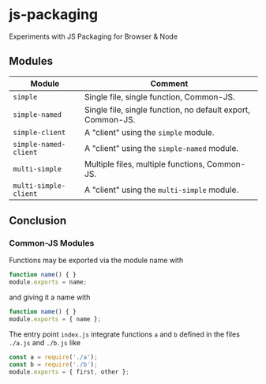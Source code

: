 # js-packaging

Experiments with JS Packaging for Browser &amp; Node

## Modules

| Module                | Comment                                                     |
| ---                   | ---                                                         |
| `simple`              | Single file, single function, Common-JS.                    |
| `simple-named`        | Single file, single function, no default export, Common-JS. |
| `simple-client`       | A "client" using the `simple` module.                       |
| `simple-named-client` | A "client" using the `simple-named` module.                 |
| `multi-simple`        | Multiple files, multiple functions, Common-JS.              |
| `multi-simple-client` | A "client" using the `multi-simple` module.                 |

## Conclusion

### Common-JS Modules

Functions may be exported via the module name with

```javascript
function name() { }
module.exports = name;
```

and giving it a name with

```javascript
function name() { }
module.exports = { name };
```

The entry point `index.js`  integrate functions `a` and `b` defined in the files `./a.js` and `./b.js` like

```javascript
const a = require('./a');
const b = require('./b');
module.exports = { first, other };
```
